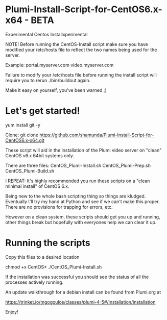 Plumi-Install-Script-for-CentOS6.x-x64 - BETA
======================================
Experimental Centos Installxperimental

NOTE! Before running the CentOS-Install script make sure you have modified your /etc/hosts file to reflect
the two names being used for the server.

Example:
portal.myserver.com
video.myserver.com

Failure to modify your /etc/hosts file before running the install script will require you to rerun ./bin/buildout again.

Make it easy on yourself, you've been warned ;)

Let's get started!
=================
yum install git -y

Clone: git clone https://github.com/shamunda/Plumi-Install-Script-for-CentOS6.x-x64.git

These script will aid in the installation of the Plumi video server on "clean" CentOS v6.x 64bit systems only.

There are three files:
CentOS_Plumi-Install.sh
CentOS_Plumi-Prep.sh
CentOS_Plumi-Build.sh

I REPEAT: It's highly recommended you run these scripts on a "clean minimal install" 
of CentOS 6.x. 

Being new to the whole bash scripting thing so things are kludged. Eventually I'll try
my hand at Python and see if we can't make this proper.
There are no provisions for trapping for errors, etc.

However on a clean system, these scripts should get you up and running, other things break but
hopefully with everyones help we can clear it up.

Running the scripts
===================

Copy this files to a desired location

chmod +x CentOS*
./CentOS_Plumi-Install.sh

If the installation was successful you should see the status of all the processes actively running.

An update walkthrough for a debian install can be found from Plumi.org at

https://trinket.io/mgogoulos/classes/plumi-4-5#/installation/installation

Enjoy!
